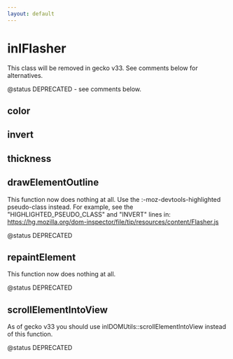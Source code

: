 ```yaml
---
layout: default
---
```


# inIFlasher #

This class will be removed in gecko v33. See comments below for alternatives.

@status DEPRECATED - see comments below.


## color ##

## invert ##

## thickness ##

## drawElementOutline ##

This function now does nothing at all. Use the :-moz-devtools-highlighted
pseudo-class instead. For example, see the "HIGHLIGHTED_PSEUDO_CLASS" and
"INVERT" lines in:
https://hg.mozilla.org/dom-inspector/file/tip/resources/content/Flasher.js

@status DEPRECATED


## repaintElement ##

This function now does nothing at all.

@status DEPRECATED


## scrollElementIntoView ##

As of gecko v33 you should use inIDOMUtils::scrollElementIntoView instead
of this function.

@status DEPRECATED

